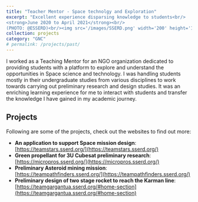 ```yaml
---
title: "Teacher Mentor - Space technolgy and Exploration"
excerpt: "Excellent experience disparsing knowledge to students<br/>
<strong>June 2020 to April 2021</strong><br/>
(PHOTO: @ESSERD)<br/><img src='/images/SSERD.png' width='200' height='150' alt='In-Orbit Servicing Target Inspection'>"
collection: projects
category: "GNC"
# permalink: /projects/past/
---
```


I worked as a Teaching Mentor for an NGO organization dedicated to providing students with a platform to explore and understand the opportunities in Space science and technology. I was handling students mostly in their undergraduate studies from various disciplines to work towards carrying out preliminary research and design studies. It was an enriching learning experience for me to interact with students and transfer the knowledge I have gained in my academic journey. 

## Projects

Following are some of the projects, check out the websites to find out more:

- **An application to support Space mission design**: [https://teamstars.sserd.org/](https://teamstars.sserd.org/)
- **Green propellant for 3U Cubesat preliminary research**: [https://micropros.sserd.org/](https://micropros.sserd.org/)
- **Preliminary Asteroid mining mission**: [https://teampathfinders.sserd.org/](https://teampathfinders.sserd.org/)
- **Preliminary design of two stage rocket to reach the Karman line**: [https://teamgargantua.sserd.org/#home-section](https://teamgargantua.sserd.org/#home-section)
